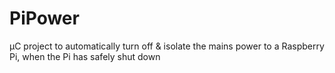 # PiPower
µC project to automatically turn off &amp; isolate the mains power to a Raspberry Pi, when the Pi has safely shut down
